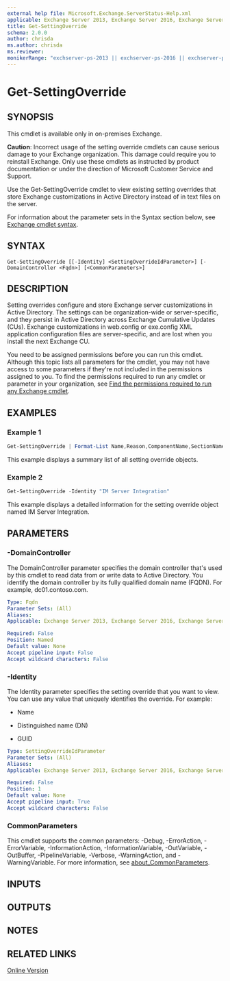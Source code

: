 ```yaml
---
external help file: Microsoft.Exchange.ServerStatus-Help.xml
applicable: Exchange Server 2013, Exchange Server 2016, Exchange Server 2019
title: Get-SettingOverride
schema: 2.0.0
author: chrisda
ms.author: chrisda
ms.reviewer:
monikerRange: "exchserver-ps-2013 || exchserver-ps-2016 || exchserver-ps-2019"
---
```


# Get-SettingOverride

## SYNOPSIS
This cmdlet is available only in on-premises Exchange.

**Caution**: Incorrect usage of the setting override cmdlets can cause serious damage to your Exchange organization. This damage could require you to reinstall Exchange. Only use these cmdlets as instructed by product documentation or under the direction of Microsoft Customer Service and Support.

Use the Get-SettingOverride cmdlet to view existing setting overrides that store Exchange customizations in Active Directory instead of in text files on the server.

For information about the parameter sets in the Syntax section below, see [Exchange cmdlet syntax](https://docs.microsoft.com/powershell/exchange/exchange-server/exchange-cmdlet-syntax).

## SYNTAX

```
Get-SettingOverride [[-Identity] <SettingOverrideIdParameter>] [-DomainController <Fqdn>] [<CommonParameters>]
```

## DESCRIPTION
Setting overrides configure and store Exchange server customizations in Active Directory. The settings can be organization-wide or server-specific, and they persist in Active Directory across Exchange Cumulative Updates (CUs). Exchange customizations in web.config or exe.config XML application configuration files are server-specific, and are lost when you install the next Exchange CU.

You need to be assigned permissions before you can run this cmdlet. Although this topic lists all parameters for the cmdlet, you may not have access to some parameters if they're not included in the permissions assigned to you. To find the permissions required to run any cmdlet or parameter in your organization, see [Find the permissions required to run any Exchange cmdlet](https://docs.microsoft.com/powershell/exchange/exchange-server/find-exchange-cmdlet-permissions).

## EXAMPLES

### Example 1
```powershell
Get-SettingOverride | Format-List Name,Reason,ComponentName,SectionName,Parameters,Server
```

This example displays a summary list of all setting override objects.

### Example 2
```powershell
Get-SettingOverride -Identity "IM Server Integration"
```

This example displays a detailed information for the setting override object named IM Server Integration.

## PARAMETERS

### -DomainController
The DomainController parameter specifies the domain controller that's used by this cmdlet to read data from or write data to Active Directory. You identify the domain controller by its fully qualified domain name (FQDN). For example, dc01.contoso.com.

```yaml
Type: Fqdn
Parameter Sets: (All)
Aliases:
Applicable: Exchange Server 2013, Exchange Server 2016, Exchange Server 2019

Required: False
Position: Named
Default value: None
Accept pipeline input: False
Accept wildcard characters: False
```

### -Identity
The Identity parameter specifies the setting override that you want to view. You can use any value that uniquely identifies the override. For example:

- Name

- Distinguished name (DN)

- GUID

```yaml
Type: SettingOverrideIdParameter
Parameter Sets: (All)
Aliases:
Applicable: Exchange Server 2013, Exchange Server 2016, Exchange Server 2019

Required: False
Position: 1
Default value: None
Accept pipeline input: True
Accept wildcard characters: False
```

### CommonParameters
This cmdlet supports the common parameters: -Debug, -ErrorAction, -ErrorVariable, -InformationAction, -InformationVariable, -OutVariable, -OutBuffer, -PipelineVariable, -Verbose, -WarningAction, and -WarningVariable. For more information, see [about_CommonParameters](https://go.microsoft.com/fwlink/p/?LinkID=113216).

## INPUTS

###  

## OUTPUTS

###  

## NOTES

## RELATED LINKS

[Online Version](https://docs.microsoft.com/powershell/module/exchange/organization/get-settingoverride)

